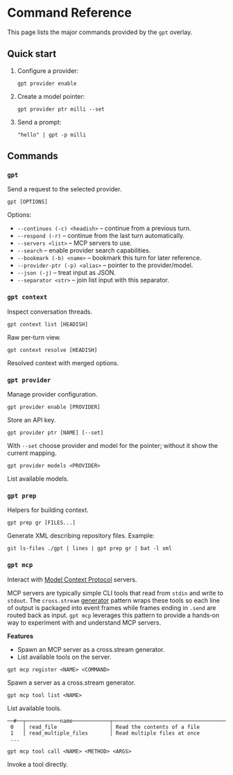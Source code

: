 # Command Reference

This page lists the major commands provided by the `gpt` overlay.

## Quick start

1. Configure a provider:
   ```nushell
   gpt provider enable
   ```
2. Create a model pointer:
   ```nushell
   gpt provider ptr milli --set
   ```
3. Send a prompt:
   ```nushell
   "hello" | gpt -p milli
   ```

## Commands

### `gpt`
Send a request to the selected provider.

```
gpt [OPTIONS]
```

Options:
- `--continues (-c) <headish>` – continue from a previous turn.
- `--respond (-r)` – continue from the last turn automatically.
- `--servers <list>` – MCP servers to use.
- `--search` – enable provider search capabilities.
- `--bookmark (-b) <name>` – bookmark this turn for later reference.
- `--provider-ptr (-p) <alias>` – pointer to the provider/model.
- `--json (-j)` – treat input as JSON.
- `--separator <str>` – join list input with this separator.

### `gpt context`
Inspect conversation threads.

```
gpt context list [HEADISH]
```
Raw per‑turn view.

```
gpt context resolve [HEADISH]
```
Resolved context with merged options.

### `gpt provider`
Manage provider configuration.

```
gpt provider enable [PROVIDER]
```
Store an API key.

```
gpt provider ptr [NAME] [--set]
```
With `--set` choose provider and model for the pointer; without it show the current mapping.

```
gpt provider models <PROVIDER>
```
List available models.

### `gpt prep`
Helpers for building context.

```
gpt prep gr [FILES...]
```
Generate XML describing repository files. Example:
```nushell
git ls-files ./gpt | lines | gpt prep gr | bat -l xml
```

### `gpt mcp`
Interact with [Model Context Protocol](https://modelcontextprotocol.io/introduction) servers.

MCP servers are typically simple CLI tools that read from `stdin` and write to
`stdout`. The `cross.stream`
[generator](https://cablehead.github.io/xs/reference/generators/) pattern wraps
these tools so each line of output is packaged into event frames while frames
ending in `.send` are routed back as input. `gpt mcp` leverages this pattern to
provide a hands‑on way to experiment with and understand MCP servers.

**Features**

- Spawn an MCP server as a cross.stream generator.
- List available tools on the server.

```
gpt mcp register <NAME> <COMMAND>
```
Spawn a server as a cross.stream generator.

```
gpt mcp tool list <NAME>
```
List available tools.

```text
──#──┬───────────name────────────┬─────────────────────────────────────
 0   │ read_file                 │ Read the contents of a file
 1   │ read_multiple_files       │ Read multiple files at once
 ...
```

```
gpt mcp tool call <NAME> <METHOD> <ARGS>
```
Invoke a tool directly.

